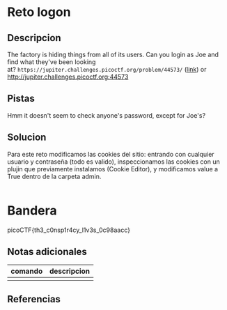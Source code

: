 # Reto logon

## Descripcion
The factory is hiding things from all of its users. Can you login as Joe and find what they've been looking at? `https://jupiter.challenges.picoctf.org/problem/44573/` ([link](https://jupiter.challenges.picoctf.org/problem/44573/)) or http://jupiter.challenges.picoctf.org:44573

## Pistas
Hmm it doesn't seem to check anyone's password, except for Joe's?

## Solucion
Para este reto modificamos las cookies del sitio: entrando con cualquier usuario y contraseña (todo es valido), inspeccionamos las cookies con un plujin que previamente instalamos (Cookie Editor), y modificamos value a True dentro de la carpeta admin.

```bash

```

# Bandera
picoCTF{th3_c0nsp1r4cy_l1v3s_0c98aacc}

## Notas adicionales
 | comando | descripcion |
|---------|-------------|
| |  |

## Referencias